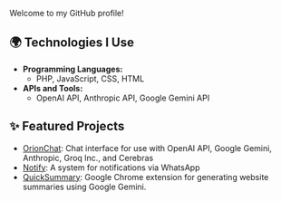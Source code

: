 Welcome to my GitHub profile!
## 🌍 Technologies I Use
- **Programming Languages:**
  - PHP, JavaScript, CSS, HTML
- **APIs and Tools:**
  - OpenAI API, Anthropic API, Google Gemini API

## ✨ Featured Projects
- [OrionChat](https://github.com/EliasPereirah/OrionChat): Chat interface for use with OpenAI API, Google Gemini, Anthropic, Groq Inc., and Cerebras
- [Notify](https://github.com/EliasPereirah/Notify): A system for notifications via WhatsApp
- [QuickSummary](https://github.com/EliasPereirah/QuickSummary): Google Chrome extension for generating website summaries using Google Gemini.
